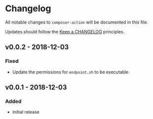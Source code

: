 # Changelog

All notable changes to `composer-action` will be documented in this file.

Updates should follow the [Keep a CHANGELOG](https://keepachangelog.com) principles.

## v0.0.2 - 2018-12-03

### Fixed
- Update the permissions for `endpoint.sh` to be executable

## v0.0.1 - 2018-12-03

### Added
- Initial release
